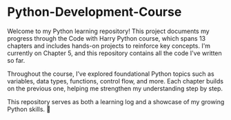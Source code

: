 # Python-Development-Course
Welcome to my Python learning repository! This project documents my progress through the Code with Harry Python course, which spans 13 chapters and includes hands-on projects to reinforce key concepts. I'm currently on Chapter 5, and this repository contains all the code I've written so far.

Throughout the course, I’ve explored foundational Python topics such as variables, data types, functions, control flow, and more. Each chapter builds on the previous one, helping me strengthen my understanding step by step.

This repository serves as both a learning log and a showcase of my growing Python skills. 🚀

